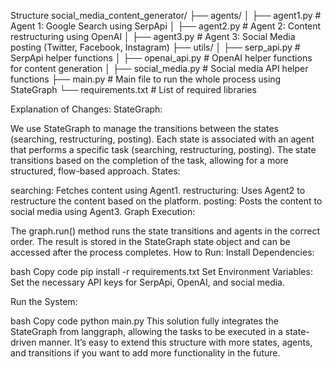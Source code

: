 Structure
social_media_content_generator/
├── agents/
│   ├── agent1.py        # Agent 1: Google Search using SerpApi
│   ├── agent2.py        # Agent 2: Content restructuring using OpenAI
│   ├── agent3.py        # Agent 3: Social Media posting (Twitter, Facebook, Instagram)
├── utils/
│   ├── serp_api.py      # SerpApi helper functions
│   ├── openai_api.py    # OpenAI helper functions for content generation
│   ├── social_media.py  # Social media API helper functions
├── main.py              # Main file to run the whole process using StateGraph
└── requirements.txt     # List of required libraries


Explanation of Changes:
StateGraph:

We use StateGraph to manage the transitions between the states (searching, restructuring, posting).
Each state is associated with an agent that performs a specific task (searching, restructuring, posting).
The state transitions based on the completion of the task, allowing for a more structured, flow-based approach.
States:

searching: Fetches content using Agent1.
restructuring: Uses Agent2 to restructure the content based on the platform.
posting: Posts the content to social media using Agent3.
Graph Execution:

The graph.run() method runs the state transitions and agents in the correct order. The result is stored in the StateGraph state object and can be accessed after the process completes.
How to Run:
Install Dependencies:

bash
Copy code
pip install -r requirements.txt
Set Environment Variables: Set the necessary API keys for SerpApi, OpenAI, and social media.

Run the System:

bash
Copy code
python main.py
This solution fully integrates the StateGraph from langgraph, allowing the tasks to be executed in a state-driven manner. It’s easy to extend this structure with more states, agents, and transitions if you want to add more functionality in the future.
